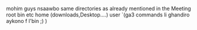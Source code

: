  mohim guys nsaawbo same directories as already mentioned in the Meeting
 root
  bin
  etc
  home
      (downloads,Desktop....)
  user
`(ga3 commands li ghandiro aykono f l'bin ;) )
